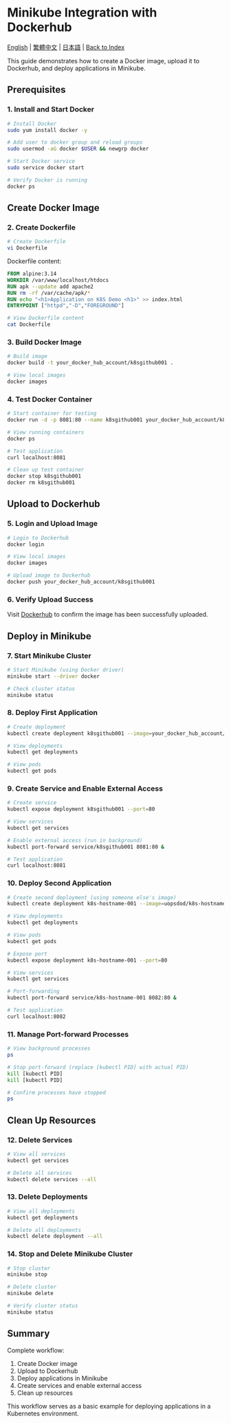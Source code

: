 # Minikube Integration with Dockerhub

[English](../en/06_minikube_with_dockerhub.md) | [繁體中文](../zh-tw/06_minikube_with_dockerhub.md) | [日本語](../ja/06_minikube_with_dockerhub.md) | [Back to Index](../README.md)

This guide demonstrates how to create a Docker image, upload it to Dockerhub, and deploy applications in Minikube.

## Prerequisites

### 1. Install and Start Docker

```bash
# Install Docker
sudo yum install docker -y

# Add user to docker group and reload groups
sudo usermod -aG docker $USER && newgrp docker

# Start Docker service
sudo service docker start

# Verify Docker is running
docker ps
```

## Create Docker Image

### 2. Create Dockerfile

```bash
# Create Dockerfile
vi Dockerfile
```

Dockerfile content:
```dockerfile
FROM alpine:3.14
WORKDIR /var/www/localhost/htdocs
RUN apk --update add apache2
RUN rm -rf /var/cache/apk/*
RUN echo "<h1>Application on K8S Demo <h1>" >> index.html
ENTRYPOINT ["httpd","-D","FOREGROUND"]
```

```bash
# View Dockerfile content
cat Dockerfile
```

### 3. Build Docker Image

```bash
# Build image
docker build -t your_docker_hub_account/k8sgithub001 .

# View local images
docker images
```

### 4. Test Docker Container

```bash
# Start container for testing
docker run -d -p 8081:80 --name k8sgithub001 your_docker_hub_account/k8sgithub001 

# View running containers
docker ps

# Test application
curl localhost:8081

# Clean up test container
docker stop k8sgithub001
docker rm k8sgithub001
```

## Upload to Dockerhub

### 5. Login and Upload Image

```bash
# Login to Dockerhub
docker login

# View local images
docker images

# Upload image to Dockerhub
docker push your_docker_hub_account/k8sgithub001 
```

### 6. Verify Upload Success

Visit [Dockerhub](https://hub.docker.com/) to confirm the image has been successfully uploaded.

## Deploy in Minikube

### 7. Start Minikube Cluster

```bash
# Start Minikube (using Docker driver)
minikube start --driver docker

# Check cluster status
minikube status
```

### 8. Deploy First Application

```bash
# Create deployment
kubectl create deployment k8sgithub001 --image=your_docker_hub_account/k8sgithub001

# View deployments
kubectl get deployments

# View pods
kubectl get pods
```

### 9. Create Service and Enable External Access

```bash
# Create service
kubectl expose deployment k8sgithub001 --port=80

# View services
kubectl get services

# Enable external access (run in background)
kubectl port-forward service/k8sgithub001 8081:80 &

# Test application
curl localhost:8081
```

### 10. Deploy Second Application

```bash
# Create second deployment (using someone else's image)
kubectl create deployment k8s-hostname-001 --image=uopsdod/k8s-hostname-amd64-beta

# View deployments
kubectl get deployments

# View pods
kubectl get pods

# Expose port
kubectl expose deployment k8s-hostname-001 --port=80

# View services
kubectl get services

# Port-forwarding
kubectl port-forward service/k8s-hostname-001 8082:80 &

# Test application
curl localhost:8082
```

### 11. Manage Port-forward Processes

```bash
# View background processes
ps

# Stop port-forward (replace [kubectl PID] with actual PID)
kill [kubectl PID]
kill [kubectl PID]

# Confirm processes have stopped
ps
```

## Clean Up Resources

### 12. Delete Services

```bash
# View all services
kubectl get services

# Delete all services
kubectl delete services --all
```

### 13. Delete Deployments

```bash
# View all deployments
kubectl get deployments

# Delete all deployments
kubectl delete deployment --all
```

### 14. Stop and Delete Minikube Cluster

```bash
# Stop cluster
minikube stop

# Delete cluster
minikube delete

# Verify cluster status
minikube status
```

## Summary

Complete workflow:
1. Create Docker image
2. Upload to Dockerhub
3. Deploy applications in Minikube
4. Create services and enable external access
5. Clean up resources

This workflow serves as a basic example for deploying applications in a Kubernetes environment. 